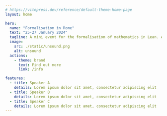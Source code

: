 ```yaml
---
# https://vitepress.dev/reference/default-theme-home-page
layout: home

hero:
  name: "Formalisation in Rome"
  text: "25-27 January 2024"
  tagline: A mini event for the formalisation of mathematics in Lean. A combination of several colloquium style talks and workshop activity. We will do this and that and the other.Then there will be...
  image:
    src: ./static/unsound.png
    alt: unsound
  actions:
    - theme: brand
      text: Find out more
      link: /info

features:
  - title: Speaker A
    details: Lorem ipsum dolor sit amet, consectetur adipiscing elit
  - title: Speaker B
    details: Lorem ipsum dolor sit amet, consectetur adipiscing elit
  - title: Speaker C
    details: Lorem ipsum dolor sit amet, consectetur adipiscing elit
---
```


